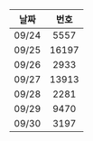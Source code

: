 
| 날짜 | 번호 |
|:---:|:---:|
| 09/24 | 5557 |
| 09/25 | 16197 |
| 09/26 | 2933 |
| 09/27 | 13913 |
| 09/28 | 2281 |
| 09/29 | 9470 |
| 09/30 | 3197 |
